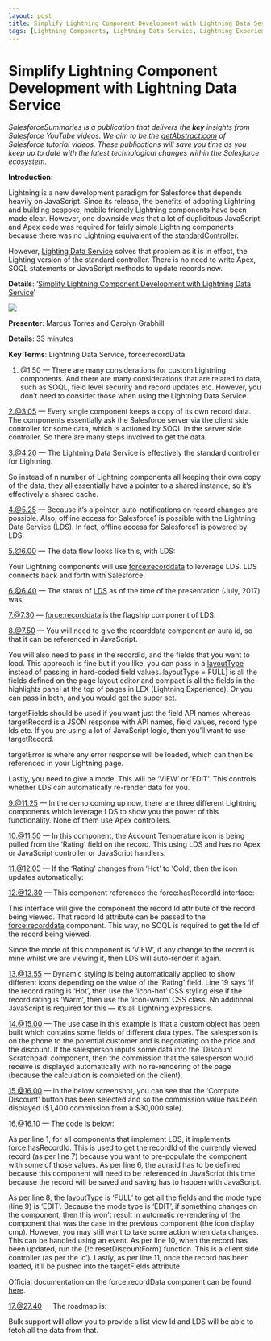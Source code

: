 ```yaml
---
layout: post
title: Simplify Lightning Component Development with Lightning Data Service
tags: [Lightning Components, Lightning Data Service, Lightning Experience]
---
```


# Simplify Lightning Component Development with Lightning Data Service

*SalesforceSummaries is a publication that delivers the **key** insights from Salesforce YouTube videos. We aim to be the [getAbstract.com](https://www.getabstract.com/en/) of Salesforce tutorial videos. These publications will save you time as you keep up to date with the latest technological changes within the Salesforce ecosystem.*

**Introduction:**

Lightning is a new development paradigm for Salesforce that depends heavily on
JavaScript. Since its release, the benefits of adopting Lightning and building
bespoke, mobile friendly Lightning components have been made clear. However, one
downside was that a lot of duplicitous JavaScript and Apex code was required for
fairly simple Lightning components because there was no Lightning equivalent of
the
[standardController](https://developer.salesforce.com/docs/atlas.en-us.pages.meta/pages/apex_pages_standardcontroller.htm).

However, [Lighting Data
Service](https://trailhead.salesforce.com/en/modules/lightning_data_service)
solves that problem as it is in effect, the Lighting version of the standard
controller. There is no need to write Apex, SOQL statements or JavaScript
methods to update records now.

**Details**: ‘[Simplify Lightning Component Development with Lightning Data
Service](https://www.youtube.com/watch?v=nHYnt0t0_NI)’

![](https://cdn-images-1.medium.com/max/720/1*4AbAQ8cjBI1r6LAhqqcVHw.png)

**Presenter**: Marcus Torres and Carolyn Grabhill

**Details**: 33 minutes

**Key Terms**: Lightning Data Service, force:recordData

1. @1.50 — There are many considerations for custom Lightning components. And there
are many considerations that are related to data, such as SOQL, field level
security and record updates etc. However, you don’t need to consider those when
using the Lightning Data Service.

2.@3.05 — Every single component keeps a copy of its own record data. The
components essentially ask the Salesforce server via the client side controller
for some data, which is actioned by SOQL in the server side controller. So there
are many steps involved to get the data.

3.@4.20 — The Lightning Data Service is effectively the standard controller for
Lightning.

So instead of n number of Lightning components all keeping their own copy of the
data, they all essentially have a pointer to a shared instance, so it’s
effectively a shared cache.

4.@5.25 — Because it’s a pointer, auto-notifications on record changes are
possible. Also, offline access for Salesforce1 is possible with the Lightning
Data Service (LDS). In fact, offline access for Salesforce1 is powered by LDS.

5.@6.00 — The data flow looks like this, with LDS:

Your Lightning components will use <force:recorddata> to leverage LDS. LDS
connects back and forth with Salesforce.

6.@6.40 — The status of
[LDS](https://developer.salesforce.com/docs/atlas.en-us.lightning.meta/lightning/data_service.htm)
as of the time of the presentation (July, 2017) was:

7.@7.30 — <force:recorddata> is the flagship component of LDS.

8.@7.50 — You will need to give the recorddata component an aura id, so that it
can be referenced in JavaScript.

You will also need to pass in the recordId, and the fields that you want to
load. This approach is fine but if you like, you can pass in a
[layoutType](https://developer.salesforce.com/docs/atlas.en-us.lightning.meta/lightning/data_service_load_record.htm)
instead of passing in hard-coded field values. layoutType = FULL] is all the
fields defined on the page layout editor and compact is all the fields in the
highlights panel at the top of pages in LEX (Lightning Experience). Or you can
pass in both, and you would get the super set.

targetFields should be used if you want just the field API names whereas
targetRecord is a JSON response with API names, field values, record type Ids
etc. If you are using a lot of JavaScript logic, then you’ll want to use
targetRecord.

targetError is where any error response will be loaded, which can then be
referenced in your Lightning page.

Lastly, you need to give a mode. This will be ‘VIEW’ or ‘EDIT’. This controls
whether LDS can automatically re-render data for you.

9.@11.25 — In the demo coming up now, there are three different Lightning
components which leverage LDS to show you the power of this functionality. None
of them use Apex controllers.

10.@11.50 — In this component, the Account Temperature icon is being pulled
from the ‘Rating’ field on the record. This using LDS and has no Apex or
JavaScript controller or JavaScript handlers.

11.@12.05 — If the ‘Rating’ changes from ‘Hot’ to ‘Cold’, then the icon updates
automatically:

12.@12.30 — This component references the force:hasRecordId interface:

This interface will give the component the record Id attribute of the record
being viewed. That record Id attribute can be passed to the <force:recorddata>
component. This way, no SOQL is required to get the Id of the record being
viewed.

Since the mode of this component is ‘VIEW’, if any change to the record is mine
whilst we are viewing it, then LDS will auto-render it again.

13.@13.55 — Dynamic styling is being automatically applied to show different
icons depending on the value of the ‘Rating’ field. Line 19 says ‘if the record
rating is ‘Hot’, then use the ‘icon-hot’ CSS styling else if the record rating
is ‘Warm’, then use the ‘icon-warm’ CSS class. No additional JavaScript is
required for this — it’s all Lightning expressions.

14.@15.00 — The use case in this example is that a custom object has been built
which contains some fields of different data types. The salesperson is on the
phone to the potential customer and is negotiating on the price and the
discount. If the salesperson inputs some data into the ‘Discount Scratchpad’
component, then the commission that the salesperson would receive is displayed
automatically with no re-rendering of the page (because the calculation is
completed on the client).

15.@16.00 — In the below screenshot, you can see that the ‘Compute Discount’
button has been selected and so the commission value has been displayed ($1,400
commission from a $30,000 sale).

16.@16.10 — The code is below:

As per line 1, for all components that implement LDS, it implements
force:hasRecordId. This is used to get the recordId of the currently viewed
record (as per line 7) because you want to pre-populate the component with some
of those values. As per line 6, the aura:id has to be defined because this
component will need to be referenced in JavaScript this time because the record
will be saved and saving has to happen with JavaScript.

As per line 8, the layoutType is ‘FULL’ to get all the fields and the mode type
(line 9) is ‘EDIT’. Because the mode type is ‘EDIT’, if something changes on the
component, then this won’t result in automatic re-rendering of the component
that was the case in the previous component (the icon display cmp). However, you
may still want to take some action when data changes. This can be handled using
an event. As per line 10, when the record has been updated, run the
{!c.resetDiscountForm} function. This is a client side controller (as per the
‘c’). Lastly, as per line 11, once the record has been loaded, it’ll be pushed
into the targetFields attribute.

Official documentation on the force:recordData component can be found
[here](https://developer.salesforce.com/docs/atlas.en-us.lightning.meta/lightning/aura_compref_force_recordData.htm).

17.@27.40 — The roadmap is:

Bulk support will allow you to provide a list view Id and LDS will be able to
fetch all the data from that.
